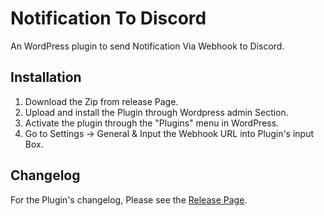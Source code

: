 # Notification To Discord

An WordPress plugin to send Notification Via Webhook to Discord.

## Installation

1. Download the Zip from release Page.
2. Upload and install the Plugin through Wordpress admin Section.
3. Activate the plugin through the "Plugins" menu in WordPress.
4. Go to Settings -> General & Input the Webhook URL into Plugin's input Box.

## Changelog

For the Plugin's changelog, Please see the [Release Page](https://github.com/superyassh/notification_to_discord/releases).
